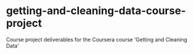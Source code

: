 # getting-and-cleaning-data-course-project
Course project deliverables for the Coursera course 'Getting and Cleaning Data'
